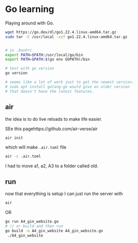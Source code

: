 # Go learning

Playing around with Go. 

```bash
wget https://go.dev/dl/go1.22.4.linux-amd64.tar.gz
sudo tar -C /usr/local -xzf go1.22.4.linux-amd64.tar.gz


# in .bashrc
export PATH=$PATH:/usr/local/go/bin
export PATH=$PATH:$(go env GOPATH)/bin

# test with go version
go version

# seems like a lot of work just to get the newest version. 
# sudo apt install golang-go would give an older version 
# that doesn't have the latest features.
```

## air

the idea is to do live reloads to make life easier. 


SEe this pagehttps://github.com/air-verse/air


```bash
air init
```

which will make `.air.toml` file

```bash
air -c .air.toml
```

I had to move a1, a2, A3 to a folder called old.

## run

now that everything is setup I can just run the server with

```bash
air 
```


OR

```bash
go run A4_gin_website.go
# // or build and then run
go build -o A4_gin_website A4_gin_website.go
 ./A4_gin_website
```